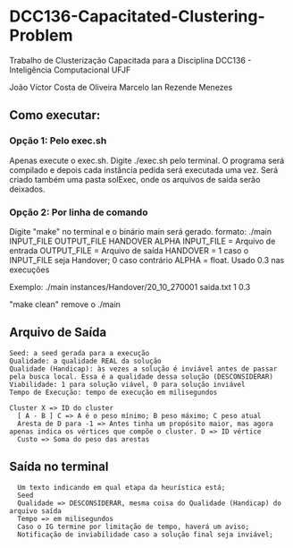 # DCC136-Capacitated-Clustering-Problem

Trabalho de Clusterização Capacitada para a Disciplina DCC136 - Inteligência Computacional UFJF

João Víctor Costa de Oliveira
Marcelo Ian Rezende Menezes
## Como executar:

### Opção 1: Pelo exec.sh

  Apenas execute o exec.sh. Digite ./exec.sh pelo terminal.
  O programa será compilado e depois cada instância pedida será executada uma vez.
  Será criado também uma pasta solExec, onde os arquivos de saída serão deixados.
  
### Opção 2: Por linha de comando

  Digite "make" no terminal e o binário main será gerado.
  formato:
  ./main INPUT_FILE OUTPUT_FILE HANDOVER ALPHA
  INPUT_FILE = Arquivo de entrada
  OUTPUT_FILE = Arquivo de saída
  HANDOVER = 1 caso o INPUT_FILE seja Handover; 0 caso contrário
  ALPHA = float. Usado 0.3 nas execuções
  
   Exemplo: ./main instances/Handover/20_10_270001 saida.txt 1 0.3
  
  "make clean" remove o ./main
  
## Arquivo de Saída
    Seed: a seed gerada para a execução
    Qualidade: a qualidade REAL da solução
    Qualidade (Handicap): às vezes a solução é inviável antes de passar pela busca local. Essa é a qualidade dessa solução (DESCONSIDERAR)
    Viabilidade: 1 para solução viável, 0 para solução inviável
    Tempo de Execução: tempo de execução em milisegundos
    
    Cluster X => ID do cluster
      [ A - B ] C => A é o peso mínimo; B peso máximo; C peso atual
      Aresta de D para -1 => Antes tinha um propósito maior, mas agora apenas indica os vértices que compõe o cluster. D => ID vértice
      Custo => Soma do peso das arestas
      
## Saída no terminal
      Um texto indicando em qual etapa da heurística está;
      Seed
      Qualidade => DESCONSIDERAR, mesma coisa do Qualidade (Handicap) do arquivo saída
      Tempo => em milisegundos
      Caso o IG termine por limitação de tempo, haverá um aviso;
      Notificação de inviabilidade caso a solução final seja inviável;
